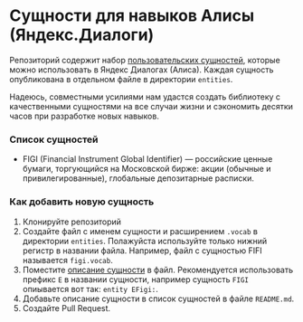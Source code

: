 # Сущности для навыков Алисы (Яндекс.Диалоги)

Репозиторий содержит набор [пользовательских сущностей](https://yandex.ru/dev/dialogs/alice/doc/nlu-docpage/#granet_sntx__user-entities), которые можно использовать в Яндекс Диалогах (Алиса). Каждая сущность опубликована в отдельном файле в директории `entities`.

Надеюсь, совместными усилиями нам удастся создать библиотеку с качественными сущностями на все случаи жизни и сэкономить десятки часов при разработке новых навыков.

### Список сущностей
* FIGI (Financial Instrument Global Identifier) — российские ценные бумаги, торгующийся на Московской бирже: акции (обычные и привилегированные), глобальные депозитарные расписки.

### Как добавить новую сущность
1. Клонируйте репозиторий
2. Создайте файл с именем сущности и расширением `.vocab` в директории `entities`. Полажуйста используйте только нижний регистр в названии файла. Например, файл с сущностью FIFI называется `figi.vocab`.
3. Поместите [описание сущности](https://yandex.ru/dev/dialogs/alice/doc/nlu-docpage/#granet_sntx__user-entities) в файл. Рекомендуется использовать префикс `E` в названии сущности, например сущность `FIGI` опиывается вот так: `entity EFigi:`.
4. Добавьте описание сущности в список сущностей в файле `README.md`.
5. Создайте Pull Request.
